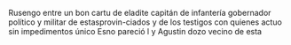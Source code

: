 Rusengo entre un bon cartu de eladite capitán de infantería gobernador político y militar de estasprovin-ciados y de los testigos con quienes actuo sin impedimentos único Esno pareció l y Agustin dozo vecino de esta